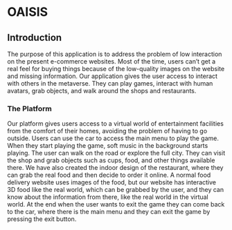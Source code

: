 # OAISIS

## Introduction
The purpose of this application is to address the problem of low interaction on the present e-commerce websites. Most of the time, users can’t get a real feel for buying things because of the low-quality images on the website and missing information. Our application gives the user access to interact with others in the metaverse. They can play games, interact with human avatars, grab objects, and walk around the shops and restaurants.

### The Platform
Our platform gives users access to a virtual world of entertainment facilities from the comfort of their homes, avoiding the problem of having to go outside. Users can use the car to access the main menu to play the game. When they start playing the game, soft music in the background starts playing. The user can walk on the road or explore the full city. They can visit the shop and grab objects such as cups, food, and other things available there. We have also created the indoor design of the restaurant, where they can grab the real food and then decide to order it online. A normal food delivery website uses images of the food, but our website has interactive 3D food like the real world, which can be grabbed by the user, and they can know about the information from there, like the real world in the virtual world. At the end when the user wants to exit the game they can come back to the car, where there is the main menu and they can exit the game by pressing the exit button.

